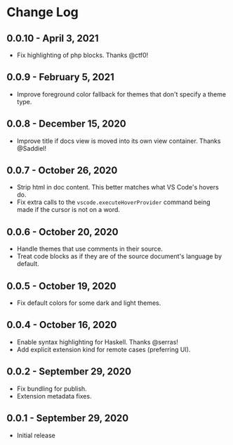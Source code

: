 # Change Log

## 0.0.10 - April 3, 2021
- Fix highlighting of php blocks. Thanks @ctf0!

## 0.0.9 - February 5, 2021
- Improve foreground color fallback for themes that don't specify a theme type.

## 0.0.8 - December 15, 2020
- Improve title if docs view is moved into its own view container. Thanks @Saddiel!

## 0.0.7 - October 26, 2020
- Strip html in doc content. This better matches what VS Code's hovers do.
- Fix extra calls to the `vscode.executeHoverProvider` command being made if the cursor is not on a word.

## 0.0.6 - October 20, 2020
- Handle themes that use comments in their source.
- Treat code blocks as if they are of the source document's language by default.

## 0.0.5 - October 19, 2020
- Fix default colors for some dark and light themes.

## 0.0.4 - October 16, 2020
- Enable syntax highlighting for Haskell. Thanks @serras!
- Add explicit extension kind for remote cases (preferring UI).

## 0.0.2 - September 29, 2020
- Fix bundling for publish.
- Extension metadata fixes.

## 0.0.1 - September 29, 2020
- Initial release